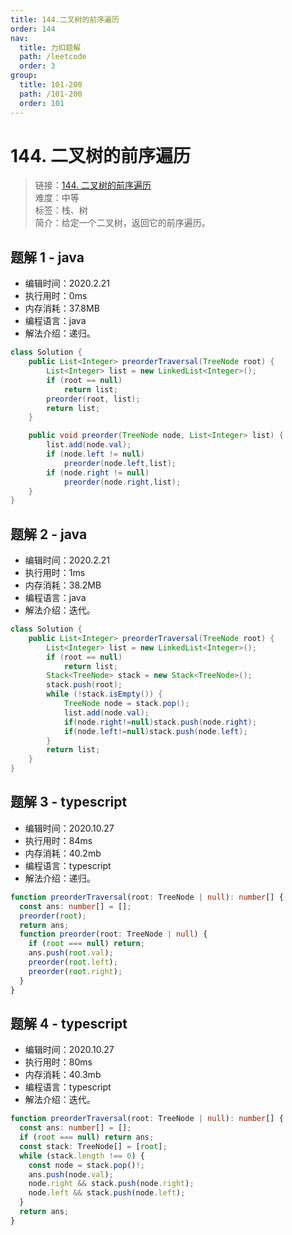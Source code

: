 ```yaml
---
title: 144.二叉树的前序遍历
order: 144
nav:
  title: 力扣题解
  path: /leetcode
  order: 3
group:
  title: 101-200
  path: /101-200
  order: 101
---
```


# 144. 二叉树的前序遍历

> 链接：[144. 二叉树的前序遍历](https://leetcode-cn.com/problems/binary-tree-preorder-traversal/)  
> 难度：中等  
> 标签：栈、树  
> 简介：给定一个二叉树，返回它的前序遍历。

## 题解 1 - java

- 编辑时间：2020.2.21
- 执行用时：0ms
- 内存消耗：37.8MB
- 编程语言：java
- 解法介绍：递归。

```java
class Solution {
	public List<Integer> preorderTraversal(TreeNode root) {
		List<Integer> list = new LinkedList<Integer>();
		if (root == null)
			return list;
		preorder(root, list);
		return list;
	}

	public void preorder(TreeNode node, List<Integer> list) {
		list.add(node.val);
		if (node.left != null)
			preorder(node.left,list);
		if (node.right != null)
			preorder(node.right,list);
	}
}
```

## 题解 2 - java

- 编辑时间：2020.2.21
- 执行用时：1ms
- 内存消耗：38.2MB
- 编程语言：java
- 解法介绍：迭代。

```java
class Solution {
	public List<Integer> preorderTraversal(TreeNode root) {
		List<Integer> list = new LinkedList<Integer>();
		if (root == null)
			return list;
		Stack<TreeNode> stack = new Stack<TreeNode>();
		stack.push(root);
		while (!stack.isEmpty()) {
			TreeNode node = stack.pop();
			list.add(node.val);
			if(node.right!=null)stack.push(node.right);
			if(node.left!=null)stack.push(node.left);
		}
		return list;
	}
}
```

## 题解 3 - typescript

- 编辑时间：2020.10.27
- 执行用时：84ms
- 内存消耗：40.2mb
- 编程语言：typescript
- 解法介绍：递归。

```typescript
function preorderTraversal(root: TreeNode | null): number[] {
  const ans: number[] = [];
  preorder(root);
  return ans;
  function preorder(root: TreeNode | null) {
    if (root === null) return;
    ans.push(root.val);
    preorder(root.left);
    preorder(root.right);
  }
}
```

## 题解 4 - typescript

- 编辑时间：2020.10.27
- 执行用时：80ms
- 内存消耗：40.3mb
- 编程语言：typescript
- 解法介绍：迭代。

```typescript
function preorderTraversal(root: TreeNode | null): number[] {
  const ans: number[] = [];
  if (root === null) return ans;
  const stack: TreeNode[] = [root];
  while (stack.length !== 0) {
    const node = stack.pop()!;
    ans.push(node.val);
    node.right && stack.push(node.right);
    node.left && stack.push(node.left);
  }
  return ans;
}
```
